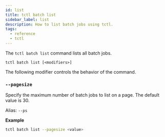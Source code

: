 ```yaml
---
id: list
title: tctl batch list
sidebar_label: list
description: How to list batch jobs using tctl.
tags:
  - reference
  - tctl
---
```


The `tctl batch list` command lists all batch jobs.

`tctl batch list [<modifiers>]`

The following modifier controls the behavior of the command.

### `--pagesize`

Specify the maximum number of batch jobs to list on a page. The default value is 30.

Alias: `--ps`

**Example**

```bash
tctl batch list --pagesize <value>
```
